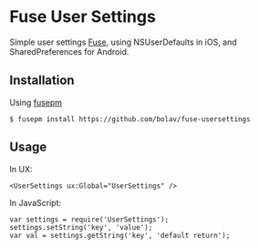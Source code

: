 Fuse User Settings
==================

Simple user settings [Fuse](http://www.fusetools.com/), using NSUserDefaults in iOS, and SharedPreferences for Android.

## Installation

Using [fusepm](https://github.com/bolav/fusepm)

    $ fusepm install https://github.com/bolav/fuse-usersettings


## Usage

In UX:

    <UserSettings ux:Global="UserSettings" />

In JavaScript:

    var settings = require('UserSettings');
    settings.setString('key', 'value');
    var val = settings.getString('key', 'default return');

